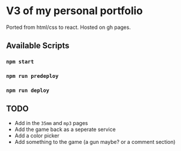 # V3 of my personal portfolio

Ported from html/css to react. Hosted on gh pages.

## Available Scripts

### `npm start`
### `npm run predeploy`
### `npm run deploy`

## TODO

* Add in the `35mm` and `mp3` pages
* Add the game back as a seperate service
* Add a color picker
* Add something to the game (a gun maybe? or a comment section)
